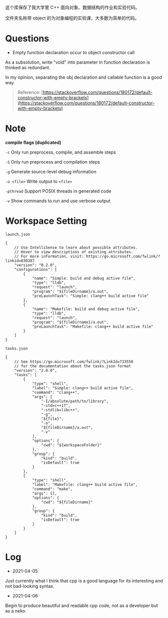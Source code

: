 这个库保存了我大学里 C++ 面向对象、数据结构的作业和实验代码。

文件夹名称带 object 的为对象编程的实验课，大多数为简单的代码。

# Questions

- Empty function declaration occur to object constructor call

As a subsolution, write "void" into parameter in function declaration is thinked as redundant.

In my opinion, separating the obj declaration and callable function is a good way.

> Reference: [https://stackoverflow.com/questions/180172/default-constructor-with-empty-brackets](https://stackoverflow.com/questions/180172/default-constructor-with-empty-brackets)

# Note

**compile flags (duplicated)**

`-c`                      Only run preprocess, compile, and assemble steps

`-S`                      Only run preprocess and compilation steps

`-g`                      Generate source-level debug information

`-o <file>`               Write output to `<file>`

`-pthread`                Support POSIX threads in generated code

`-v`                      Show commands to run and use verbose output

# Workspace Setting

`launch.json`

```
{
    // Use IntelliSense to learn about possible attributes.
    // Hover to view descriptions of existing attributes.
    // For more information, visit: https://go.microsoft.com/fwlink/?linkid=830387
    "version": "0.2.0",
    "configurations": [
        {
            "name": "Simple: build and debug active file",
            "type": "lldb",
            "request": "launch",
            "program": "${fileDirname}/a.out",
            "preLaunchTask": "Simple: clang++ build active file"
        },
        {
            "name": "Makefile: build and debug active file",
            "type": "lldb",
            "request": "launch",
            "program": "${fileDirname}/a.out",
            "preLaunchTask": "Makefile: clang++ build active file"
        }
    ]
}
```

`tasks.json`

```
{
    // See https://go.microsoft.com/fwlink/?LinkId=733558
    // for the documentation about the tasks.json format
    "version": "2.0.0",
    "tasks": [
        {
            "type": "shell",
            "label": "Simple: clang++ build active file",
            "command": "clang++",
            "args": [
                "-I/absolute/path/to/library",
                "-std=c++17",
                "-stdlib=libc++",
                "-g",
                "${file}",
                "-o",
                "${fileDirname}/a.out",
                "-v"
            ],
            "options": {
                "cwd": "${workspaceFolder}"
            },
            "group": {
                "kind": "build",
                "isDefault": true
            }
        },
        {
            "type": "shell",
            "label": "Makefile: clang++ build active file",
            "command": "make",
            "args": [],
            "options": {
                "cwd": "${fileDirname}"
            },
            "group": {
                "kind": "build",
                "isDefault": true
            }
        }
    ]
}
```

# Log

- 2021-04-05

Just currently what I think that cpp is a good language for its interesting and not bad-looking syntax.

- 2021-04-06

Begin to produce beautiful and readable cpp code, not as a developer but as a neko.
